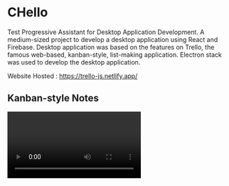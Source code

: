 # CHello

Test Progressive Assistant for Desktop Application Development. A medium-sized project to develop a desktop application using React and Firebase. Desktop application was based on the features on Trello, the famous web-based, kanban-style, list-making application. Electron stack was used to develop the desktop application.

Website Hosted : https://trello-js.netlify.app/

## Kanban-style Notes

<video controls="false" autoplay="autoplay" src="https://user-images.githubusercontent.com/91514784/209457168-d6ca7923-5dd5-4723-aa98-b2ab615407fa.webm"></video>

